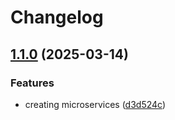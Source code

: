 # Changelog

## [1.1.0](https://github.com/PhilippP3/devops-lecture-project/compare/checkout-service-1.0.0...checkout-service-1.1.0) (2025-03-14)


### Features

* creating microservices ([d3d524c](https://github.com/PhilippP3/devops-lecture-project/commit/d3d524c8e51ab75d8d6f1d48eba829c79d930cd7))
